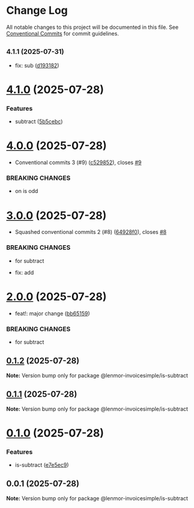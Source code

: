 # Change Log

All notable changes to this project will be documented in this file.
See [Conventional Commits](https://conventionalcommits.org) for commit guidelines.

## <small>4.1.1 (2025-07-31)</small>

- fix: sub ([d193182](https://github.com/lenmor-invoicesimple/monorepo-test-4/commit/d193182))

# [4.1.0](https://github.com/lenmor-invoicesimple/monorepo-test-4/compare/@lenmor-invoicesimple/is-subtract@4.0.0...@lenmor-invoicesimple/is-subtract@4.1.0) (2025-07-28)

### Features

- subtract ([5b5cebc](https://github.com/lenmor-invoicesimple/monorepo-test-4/commit/5b5cebc23727e1b0d4650b5295f3d7e2ce45dff2))

# [4.0.0](https://github.com/lenmor-invoicesimple/monorepo-test-4/compare/@lenmor-invoicesimple/is-subtract@3.0.0...@lenmor-invoicesimple/is-subtract@4.0.0) (2025-07-28)

- Conventional commits 3 (#9) ([c529852](https://github.com/lenmor-invoicesimple/monorepo-test-4/commit/c529852c5638f16c199b551358c10b0d8c8303d3)), closes [#9](https://github.com/lenmor-invoicesimple/monorepo-test-4/issues/9)

### BREAKING CHANGES

- on is odd

# [3.0.0](https://github.com/lenmor-invoicesimple/monorepo-test-4/compare/@lenmor-invoicesimple/is-subtract@2.0.0...@lenmor-invoicesimple/is-subtract@3.0.0) (2025-07-28)

- Squashed conventional commits 2 (#8) ([64928f0](https://github.com/lenmor-invoicesimple/monorepo-test-4/commit/64928f07ccc138b8c7323a2c8d6fbefd24ebe4de)), closes [#8](https://github.com/lenmor-invoicesimple/monorepo-test-4/issues/8)

### BREAKING CHANGES

- for subtract

- fix: add

# [2.0.0](https://github.com/lenmor-invoicesimple/monorepo-test-4/compare/@lenmor-invoicesimple/is-subtract@0.1.2...@lenmor-invoicesimple/is-subtract@2.0.0) (2025-07-28)

- feat!: major change ([bb65159](https://github.com/lenmor-invoicesimple/monorepo-test-4/commit/bb65159ef2d8a53e3fbc871147211bb07d564754))

### BREAKING CHANGES

- for subtract

## [0.1.2](https://github.com/lenmor-invoicesimple/monorepo-test-4/compare/@lenmor-invoicesimple/is-subtract@0.1.1...@lenmor-invoicesimple/is-subtract@0.1.2) (2025-07-28)

**Note:** Version bump only for package @lenmor-invoicesimple/is-subtract

## [0.1.1](https://github.com/lenmor-invoicesimple/monorepo-test-4/compare/@lenmor-invoicesimple/is-subtract@0.1.0...@lenmor-invoicesimple/is-subtract@0.1.1) (2025-07-28)

**Note:** Version bump only for package @lenmor-invoicesimple/is-subtract

# [0.1.0](https://github.com/lenmor-invoicesimple/monorepo-test-4/compare/@lenmor-invoicesimple/is-subtract@0.0.1...@lenmor-invoicesimple/is-subtract@0.1.0) (2025-07-28)

### Features

- is-subtract ([e7e5ec9](https://github.com/lenmor-invoicesimple/monorepo-test-4/commit/e7e5ec9c73024e35b9f469ffa687884e879113b6))

## 0.0.1 (2025-07-28)

**Note:** Version bump only for package @lenmor-invoicesimple/is-subtract
